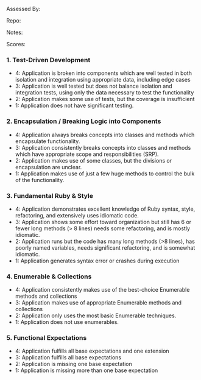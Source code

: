 Assessed By:  

Repo:

Notes:

Scores:

### 1. Test-Driven Development

* 4: Application is broken into components which are well tested in both isolation and integration using appropriate data, including edge cases
* 3: Application is well tested but does not balance isolation and integration tests, using only the data necessary to test the functionality
* 2: Application makes some use of tests, but the coverage is insufficient
* 1: Application does not have significant testing.

### 2. Encapsulation / Breaking Logic into Components

* 4: Application always breaks concepts into classes and methods which encapsulate functionality.
* 3: Application consistently breaks concepts into classes and methods which have appropriate scope and responsibilities (SRP).
* 2: Application makes use of some classes, but the divisions or encapsulation are unclear.
* 1: Application makes use of just a few huge methods to control the bulk of the functionality.


### 3. Fundamental Ruby & Style

* 4:  Application demonstrates excellent knowledge of Ruby syntax, style, refactoring, and extensively uses idiomatic code.
* 3:  Application shows some effort toward organization but still has 6 or fewer long methods (> 8 lines)  needs some refactoring, and is mostly idiomatic.
* 2:  Application runs but the code has many long methods (>8 lines), has poorly named variables, needs significant refactoring, and is somewhat idiomatic.
* 1:  Application generates syntax error or crashes during execution

### 4. Enumerable & Collections

* 4: Application consistently makes use of the best-choice Enumerable methods and collections
* 3: Application makes use of appropriate Enumerable methods and collections
* 2: Application only uses the most basic Enumerable techniques.
* 1: Application does not use enumerables.

### 5. Functional Expectations

* 4: Application fulfills all base expectations and one extension
* 3: Application fulfills all base expectations
* 2: Application is missing one base expectation
* 1: Application is missing more than one base expectation


